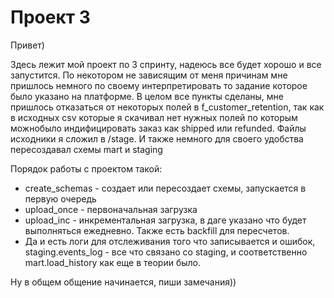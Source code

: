 # Проект 3

 Привет)
 
 Здесь лежит мой проект по 3 спринту, надеюсь все будет хорошо и все запустится.
 По некотором не зависящим от меня причинам мне пришлось немного по своему интерпретировать то задание которое было указано на платформе.
 В целом все пункты сделаны, мне пришлось отказаться от некоторых полей в f_customer_retention, так как в исходных  csv которые я скачивал нет нужных полей по которым можнобыло индифицировать заказ как shipped или refunded. Файлы исходники я сложил в  /stage.
 И также немного для своего удобства пересоздавал схемы mart и staging
 
 Порядок работы с проектом такой:
 - create_schemas - создает или пересоздает схемы, запускается в первую очередь
 - upload_once - первоначальная загрузка
 - upload_inc - инкрементальная загрузка, в даге указано что будет выполняться ежедневно. Также есть backfill для пересчетов.
 - Да и есть логи для отслеживания того что записывается и ошибок, staging.events_log - все что связано со staging, и соответственно mart.load_history как еще в теории было.

Ну в общем общение начинается, пиши замечания))
 
 
